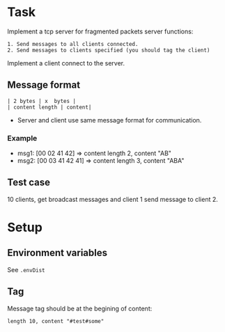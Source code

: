 # Task

Implement a tcp server for fragmented packets server functions:
    
    1. Send messages to all clients connected.
    2. Send messages to clients specified (you should tag the client)

Implement a client connect to the server.

## Message format

    | 2 bytes | x  bytes |
    | content length | content|

* Server and client use same message format for communication.

### Example

- msg1: [00 02 41 42] => content length 2, content "AB"    
- msg2: [00 03 41 42 41] => content length 3, content "ABA"    

## Test case

10 clients, get broadcast messages and client 1 send message to client 2.

# Setup

## Environment variables

See `.envDist`

## Tag

Message tag should be at the begining of content:

```
length 10, content "#test#some"
```